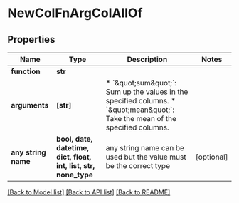 # NewColFnArgColAllOf


## Properties
Name | Type | Description | Notes
------------ | ------------- | ------------- | -------------
**function** | **str** |  | 
**arguments** | **[str]** | * &#x60;\&quot;sum\&quot;&#x60;: Sum up the values in the specified columns. * &#x60;\&quot;mean\&quot;&#x60;: Take the mean of the specified columns.  | 
**any string name** | **bool, date, datetime, dict, float, int, list, str, none_type** | any string name can be used but the value must be the correct type | [optional]

[[Back to Model list]](../README.md#documentation-for-models) [[Back to API list]](../README.md#documentation-for-api-endpoints) [[Back to README]](../README.md)


